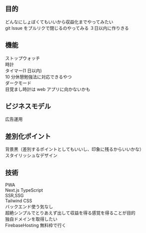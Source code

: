 ## 目的

どんなにしょぼくてもいいから収益化までやってみたい  
git Issue をプルリクで閉じるのやってみる
３日以内に作りきる

## 機能

ストップウォッチ  
時計  
タイマー(1 日以内)  
10 分休憩勉強法に対応できるやつ  
ダークモード  
目覚まし時計は web アプリに向かないかも

## ビジネスモデル

広告運用

## 差別化ポイント

背景黒（差別するポイントとしてもいいし、印象に残るからいいかな）  
スタイリッシュなデザイン

## 技術

PWA  
Next.js TypeScript  
SSR,SSG  
Tailwind CSS  
バックエンド使う気なし  
超絶シンプルでとりあえず出して収益を得る感覚を得ることが目的  
独自ドメインを取得したい  
FirebaseHosting 無料枠で行く
